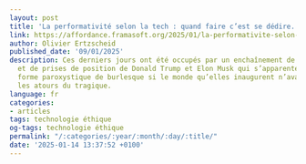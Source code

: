 ```yaml
---
layout: post
title: 'La performativité selon la tech : quand faire c’est se dédire.'
link: https://affordance.framasoft.org/2025/01/la-performativite-selon-la-tech-quand-faire-cest-se-dedire
author: Olivier Ertzscheid
published_date: '09/01/2025'
description: Ces derniers jours ont été occupés par un enchaînement de déclarations
  et de prises de position de Donald Trump et Elon Musk qui s’apparenteraient à une
  forme paroxystique de burlesque si le monde qu’elles inaugurent n’avaient pas tous
  les atours du tragique.
language: fr
categories:
- articles
tags: technologie éthique
og-tags: technologie éthique
permalink: "/:categories/:year/:month/:day/:title/"
date: '2025-01-14 13:37:52 +0100'
---
```

